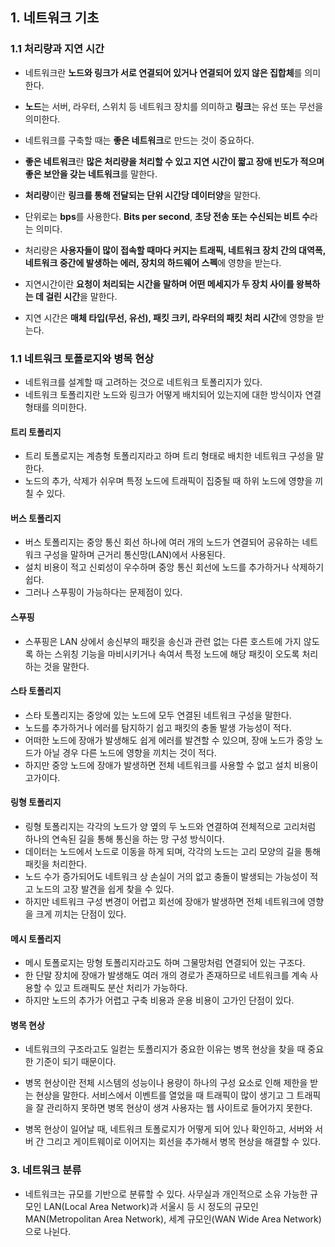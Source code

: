 ## 1. 네트워크 기초
### 1.1 처리량과 지연 시간
- 네트워크란 **노드와 링크가 서로 연결되어 있거나 연결되어 있지 않은 집합체**를 의미한다.
- **노드**는 서버, 라우터, 스위치 등 네트워크 장치를 의미하고 **링크**는 유선 또는 무선을 의미한다.

- 네트워크를 구축할 때는 **좋은 네트워크**로 만드는 것이 중요하다.
- **좋은 네트워크**란 **많은 처리량을 처리할 수 있고 지연 시간이 짧고 장애 빈도가 적으며 좋은 보안을 갖는 네트워크**를 말한다.

- **처리량**이란 **링크를 통해 전달되는 단위 시간당 데이터양**을 말한다.

- 단위로는 **bps**를 사용한다. **Bits per second**, **초당 전송 또는 수신되는 비트 수**라는 의미다.
- 처리량은 **사용자들이 많이 접속할 때마다 커지는 트래픽, 네트워크 장치 간의 대역폭, 네트워크 중간에 발생하는 에러, 장치의 하드웨어 스펙**에 영향을 받는다.

- 지연시간이란 **요청이 처리되는 시간을 말하며 어떤 메세지가 두 장치 사이를 왕복하는 데 걸린 시간**을 말한다.
- 지연 시간은 **매체 타입(무선, 유선), 패킷 크키, 라우터의 패킷 처리 시간**에 영향을 받는다.

### 1.1 네트워크 토폴로지와 병목 현상
- 네트워크를 설계할 때 고려하는 것으로 네트워크 토폴리지가 있다.
- 네트워크 토폴리지란 노드와 링크가 어떻게 배치되어 있는지에 대한 방식이자 연결 형태를 의미한다.

#### 트리 토폴리지
- 트리 토폴로지는 계층형 토폴리지라고 하며 트리 형태로 배치한 네트워크 구성을 말한다.
- 노드의 추가, 삭제가 쉬우며 특정 노드에 트래픽이 집중될 때 하위 노드에 영향을 끼칠 수 있다.

#### 버스 토폴리지
- 버스 토폴리지는 중앙 통신 회선 하나에 여러 개의 노드가 연결되어 공유하는 네트워크 구성을 말하며 근거리 통신망(LAN)에서 사용된다.
- 설치 비용이 적고 신뢰성이 우수하며 중앙 통신 회선에 노드를 추가하거나 삭제하기 쉽다.
- 그러나 스푸핑이 가능하다는 문제점이 있다.

#### 스푸핑
- 스푸핑은 LAN 상에서 송신부의 패킷을 송신과 관련 없는 다른 호스트에 가지 않도록 하는 스위칭 기능을 마비시키거나 속여서 특정 노드에 해당 패킷이 오도록 처리하는 것을 말한다.

#### 스타 토폴리지
- 스타 토폴리지는 중앙에 있는 노드에 모두 연결된 네트워크 구성을 말한다.
- 노드를 추가하거나 에러를 탐지하기 쉽고 패킷의 충돌 발생 가능성이 적다.
- 어떠한 노드에 장애가 발생해도 쉽게 에러를 발견할 수 있으며, 장애 노드가 중앙 노드가 아닐 경우 다른 노드에 영향을 끼치는 것이 적다.
- 하지만 중앙 노드에 장애가 발생하면 전체 네트워크를 사용할 수 없고 설치 비용이 고가이다.

#### 링형 토폴리지
- 링형 토폴리지는 각각의 노드가 양 옆의 두 노드와 연결하여 전체적으로 고리처럼 하나의 연속된 길을 통해 통신을 하는 망 구성 방식이다.
- 데이터는 노드에서 노드로 이동을 하게 되며, 각각의 노드는 고리 모양의 길을 통해 패킷을 처리한다.
- 노드 수가 증가되어도 네트워크 상 손실이 거의 없고 충돌이 발생되는 가능성이 적고 노드의 고장 발견을 쉽게 찾을 수 있다.
- 하지만 네트워크 구성 변경이 어렵고 회선에 장애가 발생하면 전체 네트워크에 영향을 크게 끼치는 단점이 있다.

#### 메시 토폴리지
- 메시 토폴로지는 망형 토폴리지라고도 하며 그물망처럼 연결되어 있는 구조다.
- 한 단말 장치에 장애가 발생해도 여러 개의 경로가 존재하므로 네트워크를 계속 사용할 수 있고 트래픽도 분산 처리가 가능하다.
- 하지만 노드의 추가가 어렵고 구축 비용과 운용 비용이 고가인 단점이 있다.

#### 병목 현상
- 네트워크의 구조라고도 일컫는 토폴리지가 중요한 이유는 병목 현상을 찾을 때 중요한 기준이 되기 때문이다.

- 병목 현상이란 전체 시스템의 성능이나 용량이 하나의 구성 요소로 인해 제한을 받는 현상을 말한다. 서비스에서 이벤트를 열었을 때 트래픽이 많이 생기고 그 트래픽을 잘 관리하지 못하면 병목 현상이 생겨 사용자는 웹 사이트로 들어가지 못한다.

- 병목 현상이 일어날 때, 네트워크 토폴로지가 어떻게 되어 있나 확인하고, 서버와 서버 간 그리고 게이트웨이로 이어지는 회선을 추가해서 병목 현상을 해결할 수 있다.

### 3. 네트워크 분류
- 네트워크는 규모를 기반으로 분류할 수 있다. 사무실과 개인적으로 소유 가능한 규모인 LAN(Local Area Network)과 서울시 등 시 정도의 규모인 MAN(Metropolitan Area Network), 세계 규모인(WAN Wide Area Network)으로 나뉜다.
